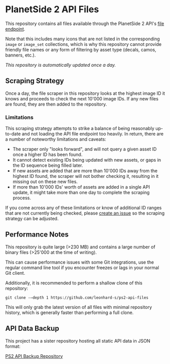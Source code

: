 # PlanetSide 2 API Files

This repository contains all files available through the PlanetSide 2 API's [file endpoint](https://census.daybreakgames.com/#url-pattern).

Note that this includes many icons that are not listed in the corresponding `image` or `image_set` collections, which is why this repository cannot provide friendly file names or any form of filtering by asset type (decals, camos, banners, etc.).

*This repository is automatically updated once a day.*

## Scraping Strategy

Once a day, the file scraper in this repository looks at the highest image ID it knows and proceeds to check the next 10'000 image IDs. If any new files are found, they are then added to the repository.

### Limitations

This scraping strategy attempts to strike a balance of being reasonably up-to-date and not loading the API file endpoint too heavily. In return, there are a number of noteworthy limitations and caveats:

- The scraper only "looks forward", and will not query a given asset ID once a higher ID has been found.
- It cannot detect existing IDs being updated with new assets, or gaps in the ID sequence being filled later.
- If new assets are added that are more than 10'000 IDs away from the highest ID found, the scraper will not bother checking it, resulting in it missing out on these new files.
- If more than 10'000 IDs' worth of assets are added in a single API update, it might take more than one day to complete the scraping process.

If you come across any of these limitations or know of additional ID ranges that are not currently being checked, please [create an issue](https://github.com/leonhard-s/ps2-api-files/issues) so the scraping strategy can be adjusted.

## Performance Notes

This repository is quite large (>230 MB) and contains a large number of binary files (>25'000 at the time of writing).

This can cause performance issues with some Git integrations, use the regular command line tool if you encounter freezes or lags in your normal Git client.

Additionally, it is recommended to perform a shallow clone of this repository:

    git clone -–depth 1 https://github.com/leonhard-s/ps2-api-files

This will only grab the latest version of all files with minimal repository history, which is generally faster than performing a full clone.

## API Data Backup

This project has a sister repository hosting all static API data in JSON format:

[PS2 API Backup Repository](https://github.com/leonhard-s/ps2-api-backup)
